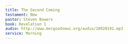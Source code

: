 ```yaml
---
title: The Second Coming
testament: New
pastor: Steven Bowers
book: Revelation 1
audio: http://www.mecgoodnews.org/audio/10920191.mp3
service: Morning
---
```

